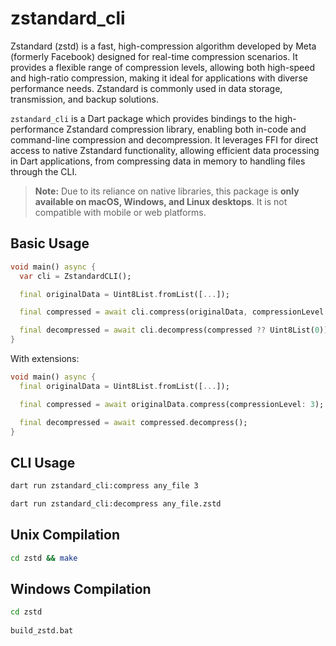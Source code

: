 # zstandard_cli

Zstandard (zstd) is a fast, high-compression algorithm developed by Meta (formerly Facebook) designed for real-time compression scenarios. It provides a flexible range of compression levels, allowing both high-speed and high-ratio compression, making it ideal for applications with diverse performance needs. Zstandard is commonly used in data storage, transmission, and backup solutions.

`zstandard_cli` is a Dart package which provides bindings to the high-performance Zstandard compression library, enabling both in-code and command-line compression and decompression. It leverages FFI for direct access to native Zstandard functionality, allowing efficient data processing in Dart applications, from compressing data in memory to handling files through the CLI.

> **Note:** Due to its reliance on native libraries, this package is **only available on macOS, Windows, and Linux desktops**. It is not compatible with mobile or web platforms.

## Basic Usage

```dart
void main() async {
  var cli = ZstandardCLI();

  final originalData = Uint8List.fromList([...]);

  final compressed = await cli.compress(originalData, compressionLevel: 3);

  final decompressed = await cli.decompress(compressed ?? Uint8List(0));
}
```

With extensions:

```dart
void main() async {
  final originalData = Uint8List.fromList([...]);

  final compressed = await originalData.compress(compressionLevel: 3);

  final decompressed = await compressed.decompress();
}
```

## CLI Usage

```bash
dart run zstandard_cli:compress any_file 3

dart run zstandard_cli:decompress any_file.zstd
```


## Unix Compilation

```bash
cd zstd && make
```

## Windows Compilation

```bash
cd zstd
 
build_zstd.bat
```